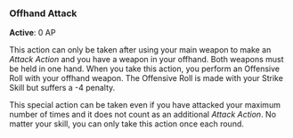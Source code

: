 ### Offhand Attack
**Active**: 0 AP

This action can only be taken after using your main weapon to make an _Attack Action_ and you have a weapon in your offhand. Both weapons must be held in one hand. When you take this action, you perform an Offensive Roll with your offhand weapon. The Offensive Roll is made with your Strike Skill but suffers a -4 penalty. 

This special action can be taken even if you have attacked your maximum number of times and it does not count as an additional _Attack Action_. No matter your skill, you can only take this action once each round.